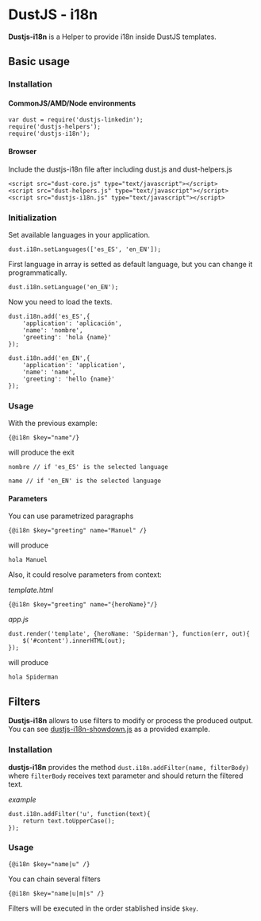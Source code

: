 # DustJS - i18n

**Dustjs-i18n** is a Helper to provide i18n inside DustJS templates.

## Basic usage

### Installation

#### CommonJS/AMD/Node environments

	var dust = require('dustjs-linkedin');
	require('dustjs-helpers');
	require('dustjs-i18n');

#### Browser

Include the dustjs-i18n file after including dust.js and dust-helpers.js

	<script src="dust-core.js" type="text/javascript"></script>
	<script src="dust-helpers.js" type="text/javascript"></script>
	<script src="dustjs-i18n.js" type="text/javascript"></script>

### Initialization

Set available languages in your application.

	dust.i18n.setLanguages(['es_ES', 'en_EN']);

First language in array is setted as default language, but you can change it programmatically.

	dust.i18n.setLanguage('en_EN');

Now you need to load the texts.

	dust.i18n.add('es_ES',{
		'application': 'aplicación',
		'name': 'nombre',
		'greeting': 'hola {name}' 
	});
	
	dust.i18n.add('en_EN',{
		'application': 'application',
		'name': 'name',
		'greeting': 'hello {name}' 
	});

### Usage

With the previous example:

	{@i18n $key="name"/}

will produce the exit

	nombre // if 'es_ES' is the selected language
	
	name // if 'en_EN' is the selected language

#### Parameters

You can use parametrized paragraphs

	{@i18n $key="greeting" name="Manuel" /}
	
will produce

	hola Manuel

Also, it could resolve parameters from context:

*template.html*

	{@i18n $key="greeting" name="{heroName}"/}
	
*app.js*

	dust.render('template', {heroName: 'Spiderman'}, function(err, out){
		$('#content').innerHTML(out);
	});
	
will produce

	hola Spiderman

## Filters

**Dustjs-i18n** allows to use filters to modify or process the produced output. You can see [dustjs-i18n-showdown.js][1] as a provided example.

### Installation

**dustjs-i18n** provides the method `dust.i18n.addFilter(name, filterBody)` where `filterBody` receives text parameter and should return the filtered text.

*example*

	dust.i18n.addFilter('u', function(text){
		return text.toUpperCase();
	});

### Usage

	{@i18n $key="name|u" /}
	
You can chain several filters

	{@i18n $key="name|u|m|s" /}
	
Filters will be executed in the order stablished inside `$key`.

[1]: https://bitbucket.org/manolakis/dustjs-i18n/src/master/lib/dustjs-i18n-showdown.js